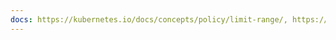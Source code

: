 ```yaml
---
docs: https://kubernetes.io/docs/concepts/policy/limit-range/, https://kubernetes.io/docs/concepts/policy/resource-quotas/, 
---
```

